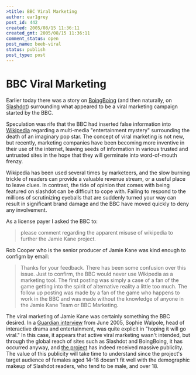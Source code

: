 ```yaml
---
>title: BBC Viral Marketing
author: ear1grey
post_id: 442
created: 2005/08/15 11:36:11
created_gmt: 2005/08/15 11:36:11
comment_status: open
post_name: beeb-viral
status: publish
post_type: post
---
```


# BBC Viral Marketing

Earlier today there was a story on [BoingBoing](http://www.boingboing.net/2005/08/13/bbc_punks_wikipedia_.html) (and then naturally, on [Slashdot](http://slashdot.org/article.pl?sid=05/08/15/0048218&tid=98&tid=95)) surrounding what appeared to be a viral marketing campaign started by the BBC.

Speculation was rife that the BBC had inserted false information into [Wikipedia](http://en.wikipedia.org/wiki/Jamie_Kane) regarding a multi-media "entertainment mystery" surrounding the death of an imaginary pop star. The concept of viral marketing is not new, but recently, marketing companies have been becoming more inventive in their use of the internet, leaving seeds of information in various trusted and untrusted sites in the hope that they will germinate into word-of-mouth frenzy.

Wikipedia has been used several times by marketeers, and the slow burning trickle of readers can provide a valuable revenue stream, or a useful place to leave clues. In contrast, the tide of opinion that comes with being featured on slashdot can be difficult to cope with. Failing to respond to the millions of scrutinizing eyeballs that are suddenly turned your way can result in significant brand damage and the BBC have moved quickly to deny any involvement.

As a license payer I asked the BBC to:
> please comment regarding the apparent misuse of wikipedia to further the Jamie Kane project.

Rob Cooper who is the senior producer of Jamie Kane was kind enough to configm by email:

> Thanks for your feedback. There has been some confusion over this issue. Just to confirm, the BBC would never use Wikipedia as a marketing tool. The first posting was simply a case of a fan of the game getting into the spirit of alternative reality a little too much. The follow up posting was made by a fan of the game who happens to work in the BBC and was made without the knowledge of anyone in the Jamie Kane Team or BBC Marketing.

The viral marketing of Jamie Kane was certainly something the BBC desired. In a [Guardian interview](http://www.guardian.co.uk/computergames/story/0,11500,1512131,00.html) from June 2005, Sophie Walpole, head of interactive drama and entertainment, was quite explicit in "hoping it will go viral." In this case, it appears that active viral marketing wasn't intended, but through the global reach of sites such as Slashdot and BoingBoing, it has occurred anyway, and [the project](http://www.bbc.co.uk/jamiekane/) has indeed received massive publiclity. The value of this publicity will take time to understand since the project's target audience of females aged 14-18 doesn't fit well with the demographic makeup of Slashdot readers, who tend to be male, and over 18.
